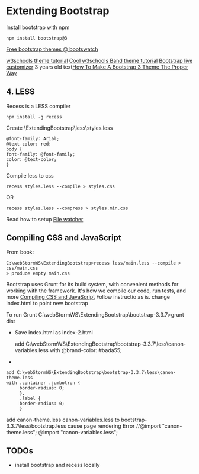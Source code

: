 # Extending Bootstrap

Install bootstrap with npm

	npm install bootstrap@3

[Free bootstrap themes @ bootswatch](http://bootswatch.com/paper/)

[w3schools theme tutorial](http://www.w3schools.com/bootstrap/bootstrap_theme_me.asp)
[Cool w3schools Band theme tutorial](http://www.w3schools.com/bootstrap/bootstrap_theme_band.asp)
[Bootstrap live customizer](http://bootstrap-live-customizer.com/)
3 years old text[How To Make A Bootstrap 3 Theme The Proper Way](http://antjanus.com/blog/uncategorized/make-bootstrap-3-theme-proper-way/)
## 4. LESS

Recess is a LESS compiler

	npm install -g recess

Create \ExtendingBootstrap\less\styles.less

    @font-family: Arial;
    @text-color: red;
    body {
    font-family: @font-family;
    color: @text-color;
    }

Compile less to css

	recess styles.less --compile > styles.css

OR

    recess styles.less --compress > styles.min.css

Read how to setup [File watcher](https://www.jetbrains.com/help/webstorm/2016.2/new-watcher-dialog.html)

## Compiling CSS and JavaScript

From book:

    C:\webStormWS\ExtendingBootstrap>recess less/main.less --compile > css/main.css
    > produce empty main.css


Bootstrap uses Grunt for its build system, with convenient methods for working with the framework. It's how we compile our code, run tests, and more
[Compiling CSS and JavaScript](http://getbootstrap.com/getting-started/#grunt)
Follow instructio as is.
change index.html to point new bootstrap

<link href=".\bootstrap-3.3.7\dist\css\bootstrap.css" rel="stylesheet">

To run Grunt
    C:\webStormWS\ExtendingBootstrap\bootstrap-3.3.7>grunt dist

- Save index.html as index-2.html

    add C:\webStormWS\ExtendingBootstrap\bootstrap-3.3.7\less\canon-variables.less
    with @brand-color: #bada55;

- 

    add C:\webStormWS\ExtendingBootstrap\bootstrap-3.3.7\less\canon-theme.less
    with .container .jumbotron {
         border-radius: 0;
         }.
         .label {
         border-radius: 0;
         }

add canon-theme.less canon-variables.less to bootstrap-3.3.7\less\bootstrap.less
cause page rendering Error
    //@import "canon-theme.less";
    @import "canon-variables.less";


## TODOs

- install bootstrap and recess locally

